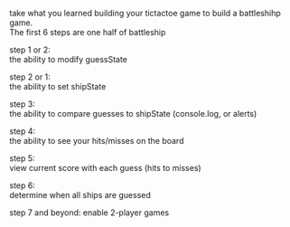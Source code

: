 take what you learned building your tictactoe game to build a battleshihp game.  
The first 6 steps are one half of battleship  

step 1 or 2:  
	the ability to modify guessState
  
step 2 or 1:  
	the ability to set shipState  
  
step 3:  
	the ability to compare guesses to shipState (console.log, or alerts)
  
step 4:  
	the ability to see your hits/misses on the board  
  
step 5:  
	view current score with each guess  (hits to misses)
  
step 6:  
	determine when all ships are guessed  
  
step 7 and beyond:
	enable 2-player games